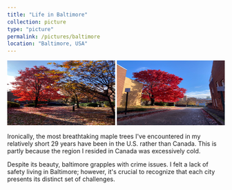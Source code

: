 ```yaml
---
title: "Life in Baltimore"
collection: picture
type: "picture"
permalink: /pictures/baltimore
location: "Baltimore, USA"
---
```


<img src='/images/pictures/Baltimore_fall.jpeg' width='250' height='150'>
<img src='/images/pictures/Baltimore_fall2.jpeg' width='250' height='150'>

Ironically, the most breathtaking maple trees I've encountered in my relatively short 29 years have been in the U.S. rather than Canada. This is partly because the region I resided in Canada was excessively cold.

Despite its beauty, baltimore grapples with crime issues. I felt a lack of safety living in Baltimore; however, it's crucial to recognize that each city presents its distinct set of challenges.
